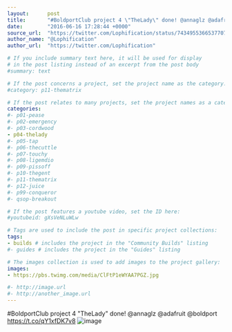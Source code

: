 ```yaml
---
layout:      post
title:       "#BoldportClub project 4 \"TheLady\" done! @annaglz @adafruit @boldport"
date:        "2016-06-16 17:28:44 +0000"
source_url:  "https://twitter.com/Lophification/status/743495536653770753"
author_name: "@Lophification"
author_url:  "https://twitter.com/Lophification"

# If you include summary text here, it will be used for display
# in the post listing instead of an excerpt from the post body
#summary: text

# If the post concerns a project, set the project name as the category:
#category: p11-thematrix

# If the post relates to many projects, set the project names as a categories array:
categories:
#- p01-pease
#- p02-emergency
#- p03-cordwood
- p04-thelady
#- p05-tap
#- p06-thecuttle
#- p07-touchy
#- p08-ligemdio
#- p09-pissoff
#- p10-thegent
#- p11-thematrix
#- p12-juice
#- p99-conqueror
#- qsop-breakout

# If the post features a youtube video, set the ID here:
#youtubeid: gXsVeNLuWLw

# Tags are used to include the post in specific project collections:
tags:
- builds # includes the project in the "Community Builds" listing
#- guides # includes the project in the "Guides" listing

# The images collection is used to add images to the project gallery:
images:
- https://pbs.twimg.com/media/ClFtP1eWYAA7PGZ.jpg

#- http://image.url
#- http://another_image.url
---
```


#BoldportClub project 4 "TheLady" done! @annaglz @adafruit @boldport https://t.co/qY1xfDK7v8
![image](https://pbs.twimg.com/media/ClFtP1eWYAA7PGZ.jpg)


